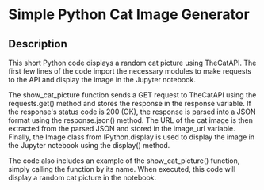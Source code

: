 <h1>Simple Python Cat Image Generator</h1>

<h2>Description</h2>
This short Python code displays a random cat picture using TheCatAPI. The first few lines of the code import the necessary modules to make requests to the API and display the image in the Jupyter notebook.

The show_cat_picture function sends a GET request to TheCatAPI using the requests.get() method and stores the response in the response variable. If the response's status code is 200 (OK), the response is parsed into a JSON format using the response.json() method. The URL of the cat image is then extracted from the parsed JSON and stored in the image_url variable. Finally, the Image class from IPython.display is used to display the image in the Jupyter notebook using the display() method.

The code also includes an example of the show_cat_picture() function, simply calling the function by its name. When executed, this code will display a random cat picture in the notebook.
<br />
